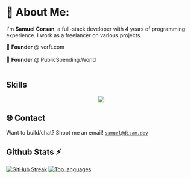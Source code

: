# 💫 About Me:

I'm **Samuel Corsan**, a full-stack developer with 4 years of programming experience. I work as a freelancer on various projects.

🌱 **Founder** @ vcrft.com<br></br>
🌱 **Founder** @ PublicSpending.World
<br></br>

## Skills
<p align="center">
<img src="https://skillicons.dev/icons?i=html,css,js,ts,vscode,react,nextjs,astro,tailwind,nodejs,express,supabase,postgres,git,github,markdown,bash,powershell,cloudflare,vercel&theme=dark" />
</p>

## 🌐 Contact

Want to build/chat? Shoot me an email! <a href="mailto:samuelcorsanyt@gmail.com">`samuel@disam.dev`</a>
 
## Github Stats ⚡
[![GitHub Streak](https://streak-stats.demolab.com?user=samuelcorsan&theme=dark&hide_border=true)](https://git.io/streak-stats)
<a href="#">![Top languages](https://github-readme-stats.vercel.app/api/top-langs/?username=samuelcorsan&layout=compact&theme=transparent&count_private=true&hide_border=true)</a>


